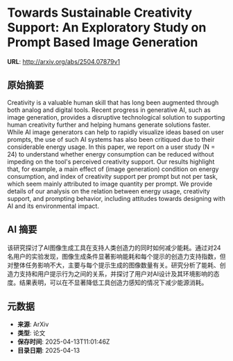 # Towards Sustainable Creativity Support: An Exploratory Study on Prompt Based Image Generation

**URL**: http://arxiv.org/abs/2504.07879v1

## 原始摘要

Creativity is a valuable human skill that has long been augmented through
both analog and digital tools. Recent progress in generative AI, such as image
generation, provides a disruptive technological solution to supporting human
creativity further and helping humans generate solutions faster. While AI image
generators can help to rapidly visualize ideas based on user prompts, the use
of such AI systems has also been critiqued due to their considerable energy
usage. In this paper, we report on a user study (N = 24) to understand whether
energy consumption can be reduced without impeding on the tool's perceived
creativity support. Our results highlight that, for example, a main effect of
(image generation) condition on energy consumption, and index of creativity
support per prompt but not per task, which seem mainly attributed to image
quantity per prompt. We provide details of our analysis on the relation between
energy usage, creativity support, and prompting behavior, including attitudes
towards designing with AI and its environmental impact.


## AI 摘要

该研究探讨了AI图像生成工具在支持人类创造力的同时如何减少能耗。通过对24名用户的实验发现，图像生成条件显著影响能耗和每个提示的创造力支持指数，但对整体任务影响不大，主要与每个提示生成的图像数量有关。研究分析了能耗、创造力支持和用户提示行为之间的关系，并探讨了用户对AI设计及其环境影响的态度。结果表明，可以在不显著降低工具创造力感知的情况下减少能源消耗。

## 元数据

- **来源**: ArXiv
- **类型**: 论文
- **保存时间**: 2025-04-13T11:01:46Z
- **目录日期**: 2025-04-13
